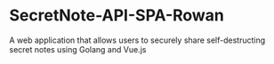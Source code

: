 # SecretNote-API-SPA-Rowan
A web application that allows users to securely share self-destructing secret notes using Golang and Vue.js
